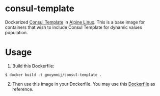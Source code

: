 # consul-template

Dockerized [Consul Template](https://github.com/hashicorp/consul-template) in [Alpine Linux](https://www.alpinelinux.org/). This is a base image for containers that wish to include Consul Template for dynamic values population.

# Usage

1. Build this Dockerfile:

```console
$ docker build -t gnoymmij/consul-template .
```

2. Then use this image in your Dockerfile. You may use this [Dockerfile](https://github.com/gnoymmij/whale/blob/master/consul-template/nginx/alpine/Dockerfile) as reference.
